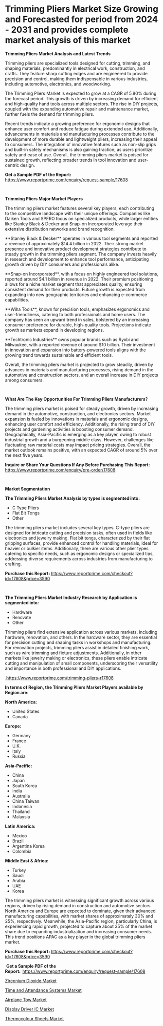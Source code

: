 <p><h1>Trimming Pliers Market Size Growing and Forecasted for period from 2024 - 2031 and provides complete market analysis of this market</h1></p><p><strong>Trimming Pliers Market Analysis and Latest Trends</strong></p>
<p><p>Trimming pliers are specialized tools designed for cutting, trimming, and shaping materials, predominantly in electrical work, construction, and crafts. They feature sharp cutting edges and are engineered to provide precision and control, making them indispensable in various industries, including automotive, electronics, and woodworking.</p><p>The Trimming Pliers Market is expected to grow at a CAGR of 5.80% during the forecast period. This growth is driven by increasing demand for efficient and high-quality hand tools across multiple sectors. The rise in DIY projects, coupled with the expanding automotive repair and maintenance market, further fuels the demand for trimming pliers. </p><p>Recent trends indicate a growing preference for ergonomic designs that enhance user comfort and reduce fatigue during extended use. Additionally, advancements in materials and manufacturing processes contribute to the development of more durable and lightweight pliers, increasing their appeal to consumers. The integration of innovative features such as non-slip grips and built-in safety mechanisms is also gaining traction, as users prioritize safety and ease of use. Overall, the trimming pliers market is poised for sustained growth, reflecting broader trends in tool innovation and user-centric design.</p></p>
<p><strong>Get a Sample PDF of the Report:&nbsp;</strong> <a href="https://www.reportprime.com/enquiry/request-sample/17608?utm_campaign=34&utm_medium=2&utm_source=Github&utm_content=ia&utm_term=19112024&utm_id=trimming-pliers">https://www.reportprime.com/enquiry/request-sample/17608</a></p>
<p>&nbsp;</p>
<p><strong>Trimming Pliers Major Market Players</strong></p>
<p><p>The trimming pliers market features several key players, each contributing to the competitive landscape with their unique offerings. Companies like Daiken Tools and SPERO focus on specialized products, while larger entities like Stanley Black & Decker and Snap-on Incorporated leverage their extensive distribution networks and brand recognition.</p><p>**Stanley Black & Decker** operates in various tool segments and reported a revenue of approximately $14.4 billion in 2022. Their strong market presence and innovative product development strategies contribute to steady growth in the trimming pliers segment. The company invests heavily in research and development to enhance tool performance, anticipating growth driven by DIY consumers and professionals alike.</p><p>**Snap-on Incorporated**, with a focus on highly engineered tool solutions, reported around $4.1 billion in revenue in 2022. Their premium positioning allows for a niche market segment that appreciates quality, ensuring consistent demand for their products. Future growth is expected from expanding into new geographic territories and enhancing e-commerce capabilities.</p><p>**Wiha Tools**, known for precision tools, emphasizes ergonomics and user-friendliness, catering to both professionals and home users. The company has seen an upward trend in sales, bolstered by an increasing consumer preference for durable, high-quality tools. Projections indicate growth as markets expand in developing regions.</p><p>**Techtronic Industries** owns popular brands such as Ryobi and Milwaukee, with a reported revenue of around $10 billion. Their investment in innovation and expansion into battery-powered tools aligns with the growing trend towards sustainable and efficient tools.</p><p>Overall, the trimming pliers market is projected to grow steadily, driven by advances in materials and manufacturing processes, rising demand in the automotive and construction sectors, and an overall increase in DIY projects among consumers.</p></p>
<p>&nbsp;</p>
<p><strong>What Are The Key Opportunities For Trimming Pliers Manufacturers?</strong></p>
<p><p>The trimming pliers market is poised for steady growth, driven by increasing demand in the automotive, construction, and electronics sectors. Market expansion is fueled by innovations in materials and ergonomic designs, enhancing user comfort and efficiency. Additionally, the rising trend of DIY projects and gardening activities is boosting consumer demand. Geographically, Asia-Pacific is emerging as a key player, owing to robust industrial growth and a burgeoning middle class. However, challenges like fluctuating raw material costs may impact pricing strategies. Overall, the market outlook remains positive, with an expected CAGR of around 5% over the next five years.</p></p>
<p><strong>Inquire or Share Your Questions If Any Before Purchasing This Report:</strong> <a href="https://www.reportprime.com/enquiry/pre-order/17608?utm_campaign=34&utm_medium=2&utm_source=Github&utm_content=ia&utm_term=19112024&utm_id=trimming-pliers">https://www.reportprime.com/enquiry/pre-order/17608</a></p>
<p>&nbsp;</p>
<p><strong>Market Segmentation</strong></p>
<p><strong>The Trimming Pliers Market Analysis by types is segmented into:</strong></p>
<p><ul><li>C Type Pliers</li><li>Flat Bit Tongs</li><li>Other</li></ul></p>
<p><p>The trimming pliers market includes several key types. C-type pliers are designed for intricate cutting and precision tasks, often used in fields like electronics and jewelry making. Flat bit tongs, characterized by their flat gripping surfaces, provide enhanced control for handling materials, ideal for heavier or bulkier items. Additionally, there are various other plier types catering to specific needs, such as ergonomic designs or specialized tips, addressing diverse requirements across industries from manufacturing to crafting.</p></p>
<p><strong>Purchase this Report:&nbsp;</strong><a href="https://www.reportprime.com/checkout?id=17608&price=3590&utm_campaign=34&utm_medium=2&utm_source=Github&utm_content=ia&utm_term=19112024&utm_id=trimming-pliers">https://www.reportprime.com/checkout?id=17608&price=3590</a></p>
<p>&nbsp;</p>
<p><strong>The Trimming Pliers Market Industry Research by Application is segmented into:</strong></p>
<p><ul><li>Hardware</li><li>Renovate</li><li>Other</li></ul></p>
<p><p>Trimming pliers find extensive application across various markets, including hardware, renovation, and others. In the hardware sector, they are essential for precision cutting and shaping tasks in workshops and manufacturing. For renovation projects, trimming pliers assist in detailed finishing work, such as wire trimming and fixture adjustments. Additionally, in other markets like jewelry making or electronics, these pliers enable intricate cutting and manipulation of small components, underscoring their versatility and importance in both professional and DIY applications.</p></p>
<p><a href="https://www.reportprime.com/trimming-pliers-r17608?utm_campaign=34&utm_medium=2&utm_source=Github&utm_content=ia&utm_term=19112024&utm_id=trimming-pliers">&nbsp;https://www.reportprime.com/trimming-pliers-r17608</a></p>
<p><strong>In terms of Region, the Trimming Pliers Market Players available by Region are:</strong></p>
<p>
    <p> <strong> North America: </strong>
        <ul>
            <li>United States</li>
            <li>Canada</li>
        </ul>
        </p> 
    <p> <strong> Europe: </strong>
        <ul>
            <li>Germany</li>
            <li>France</li>
            <li>U.K.</li>
            <li>Italy</li>
            <li>Russia</li>
        </ul>
        </p> 
    <p> <strong> Asia-Pacific: </strong>
        <ul>
            <li>China</li>
            <li>Japan</li>
            <li>South Korea</li>
            <li>India</li>
            <li>Australia</li>
            <li>China Taiwan</li>
            <li>Indonesia</li>
            <li>Thailand</li>
            <li>Malaysia</li>
        </ul>
        </p> 
    <p> <strong> Latin America: </strong>
        <ul>
            <li>Mexico</li>
            <li>Brazil</li>
            <li>Argentina Korea</li>
            <li>Colombia</li>
        </ul>
        </p> 
    <p> <strong> Middle East & Africa: </strong>
        <ul>
            <li>Turkey</li>
            <li>Saudi</li>
            <li>Arabia</li>
            <li>UAE</li>
            <li>Korea</li>
        </ul>
    </p>
    </p>
<p><p>The trimming pliers market is witnessing significant growth across various regions, driven by rising demand in construction and automotive sectors. North America and Europe are expected to dominate, given their advanced manufacturing capabilities, with market shares of approximately 30% and 25%, respectively. Meanwhile, the Asia-Pacific region, particularly China, is experiencing rapid growth, projected to capture about 35% of the market share due to expanding industrialization and increasing consumer needs. This trend positions APAC as a key player in the global trimming pliers market.</p></p>
<p><strong>Purchase this Report: </strong><a href="https://www.reportprime.com/checkout?id=17608&price=3590&utm_campaign=34&utm_medium=2&utm_source=Github&utm_content=ia&utm_term=19112024&utm_id=trimming-pliers">https://www.reportprime.com/checkout?id=17608&price=3590</a></p>
<p>&nbsp;<strong>Get a Sample PDF of the Report:&nbsp;&nbsp;</strong><a href="https://www.reportprime.com/enquiry/request-sample/17608?utm_campaign=34&utm_medium=2&utm_source=Github&utm_content=ia&utm_term=19112024&utm_id=trimming-pliers">https://www.reportprime.com/enquiry/request-sample/17608</a></p>
<p><strong></strong></p>
<p><p><a href="https://www.linkedin.com/pulse/global-zirconium-dioxide-market-share-growth-opportunities-hwjbe?utm_campaign=34&utm_medium=2&utm_source=Github&utm_content=ia&utm_term=19112024&utm_id=trimming-pliers">Zirconium Dioxide Market</a></p><p><a href="https://github.com/AshikRahman991/Market-Research-Report-List-1/blob/main/time-and-attendance-systems-market.md?utm_campaign=34&utm_medium=2&utm_source=Github&utm_content=ia&utm_term=19112024&utm_id=trimming-pliers">Time and Attendance Systems Market</a></p><p><a href="https://issuu.com/reportprime-2/docs/airplane-tow-market-size-2030.pptx_44890221e94496?utm_campaign=34&utm_medium=2&utm_source=Github&utm_content=ia&utm_term=19112024&utm_id=trimming-pliers">Airplane Tow Market</a></p><p><a href="https://www.linkedin.com/pulse/display-driver-ic-market-industry-trends-forecast-period-from-jucue?utm_campaign=34&utm_medium=2&utm_source=Github&utm_content=ia&utm_term=19112024&utm_id=trimming-pliers">Display Driver IC Market</a></p><p><a href="https://github.com/mabutironaldo/Market-Research-Report-List-6/blob/main/thermocolour-sheets-market.md?utm_campaign=34&utm_medium=2&utm_source=Github&utm_content=ia&utm_term=19112024&utm_id=trimming-pliers">Thermocolour Sheets Market</a></p></p>